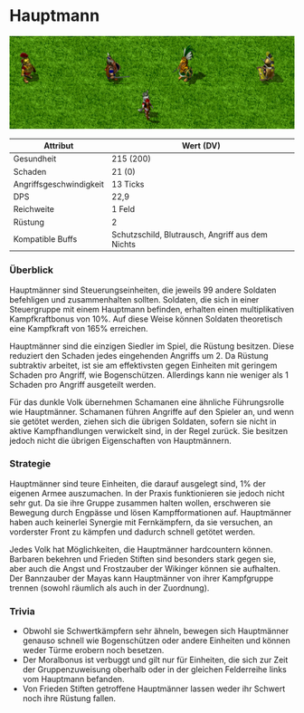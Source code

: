 # Hauptmann

![Alle Hauptmänner aller Völker](../.gitbook/assets/Hauptmannlineup.png)

| Attribut                | Wert (DV)                                        |
| ----------------------- | ------------------------------------------------ |
| Gesundheit              | 215 (200)                                        |
| Schaden                 | 21 (0)                                           |
| Angriffsgeschwindigkeit | 13 Ticks                                         |
| DPS                     | 22,9                                             |
| Reichweite              | 1 Feld                                           |
| Rüstung                 | 2                                                |
| Kompatible Buffs        | Schutzschild, Blutrausch, Angriff aus dem Nichts |

### Überblick

Hauptmänner sind Steuerungseinheiten, die jeweils 99 andere Soldaten befehligen und zusammenhalten sollten. Soldaten, die sich in einer Steuergruppe mit einem Hauptmann befinden, erhalten einen multiplikativen Kampfkraftbonus von 10%. Auf diese Weise können Soldaten theoretisch eine Kampfkraft von 165% erreichen.

Hauptmänner sind die einzigen Siedler im Spiel, die Rüstung besitzen. Diese reduziert den Schaden jedes eingehenden Angriffs um 2. Da Rüstung subtraktiv arbeitet, ist sie am effektivsten gegen Einheiten mit geringem Schaden pro Angriff, wie Bogenschützen. Allerdings kann nie weniger als 1 Schaden pro Angriff ausgeteilt werden.

Für das dunkle Volk übernehmen Schamanen eine ähnliche Führungsrolle wie Hauptmänner. Schamanen führen Angriffe auf den Spieler an, und wenn sie getötet werden, ziehen sich die übrigen Soldaten, sofern sie nicht in aktive Kampfhandlungen verwickelt sind, in der Regel zurück. Sie besitzen jedoch nicht die übrigen Eigenschaften von Hauptmännern.

### Strategie

Hauptmänner sind teure Einheiten, die darauf ausgelegt sind, 1% der eigenen Armee auszumachen. In der Praxis funktionieren sie jedoch nicht sehr gut. Da sie ihre Gruppe zusammen halten wollen, erschweren sie Bewegung durch Engpässe und lösen Kampfformationen auf. Hauptmänner haben auch keinerlei Synergie mit Fernkämpfern, da sie versuchen, an vorderster Front zu kämpfen und dadurch schnell getötet werden.

Jedes Volk hat Möglichkeiten, die Hauptmänner hardcountern können. Barbaren bekehren und Frieden Stiften sind besonders stark gegen sie, aber auch die Angst und Frostzauber der Wikinger können sie aufhalten. Der Bannzauber der Mayas kann Hauptmänner von ihrer Kampfgruppe trennen (sowohl räumlich als auch in der Zuordnung).

### Trivia

* Obwohl sie Schwertkämpfern sehr ähneln, bewegen sich Hauptmänner genauso schnell wie Bogenschützen oder andere Einheiten und können weder Türme erobern noch besetzen.
* Der Moralbonus ist verbuggt und gilt nur für Einheiten, die sich zur Zeit der Gruppenzuweisung oberhalb oder in der gleichen Felderreihe links vom Hauptmann befanden.
* Von Frieden Stiften getroffene Hauptmänner lassen weder ihr Schwert noch ihre Rüstung fallen.
